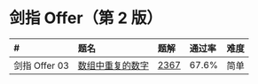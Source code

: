 # 剑指 Offer（第 2 版）

| **#**         | **题名**                                                     | **题解**                                                     | **通过率** | **难度** |
| :------------ | :----------------------------------------------------------- | :----------------------------------------------------------- | :--------- | :------- |
| 剑指 Offer 03 | [数组中重复的数字](https://leetcode-cn.com/problems/shu-zu-zhong-zhong-fu-de-shu-zi-lcof) | [2367](https://leetcode-cn.com/problems/shu-zu-zhong-zhong-fu-de-shu-zi-lcof/solution) | 67.6%      | 简单     |

